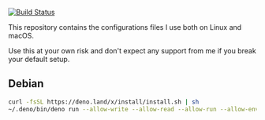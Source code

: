 [![Build Status](https://travis-ci.org/scanf/dotfiles.svg?branch=master)](https://travis-ci.org/scanf/dotfiles)

This repository contains the configurations files I use both on Linux and
macOS.

Use this at your own risk and don't expect any support from me if you break
your default setup.

## Debian

```sh
curl -fsSL https://deno.land/x/install/install.sh | sh
~/.deno/bin/deno run --allow-write --allow-read --allow-run --allow-env https://raw.githubusercontent.com/scanf/dotfiles/master/bin/bootstrap-debian.ts
```